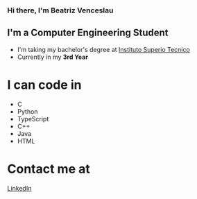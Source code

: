### Hi there, I'm Beatriz Venceslau

## I'm a Computer Engineering Student
- I'm taking my bachelor's degree at [Instituto Superio Tecnico](https://tecnico.ulisboa.pt/en/)
- Currently in my **3rd Year**

# I can code in
- C
- Python
- TypeScript
- C++
- Java
- HTML

# Contact me at
[LinkedIn](https://www.linkedin.com/in/beatriz-venceslau-engineering/)
